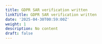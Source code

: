 ```yaml
---
title: GDPR SAR verification written
linkTitle: GDPR SAR verification written
date: '2025-04-30T00:59:00Z'
weight: 1
description: No content
draft: false
---
```



